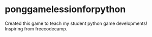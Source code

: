 # ponggamelessionforpython
Created this game to teach my student python game developments! Inspiring from freecodecamp.

